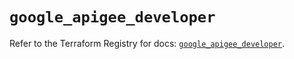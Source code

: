 # `google_apigee_developer`

Refer to the Terraform Registry for docs: [`google_apigee_developer`](https://registry.terraform.io/providers/hashicorp/google/6.32.0/docs/resources/apigee_developer).
